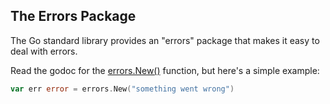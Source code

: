 ## The Errors Package

The Go standard library provides an "errors" package that makes it easy to deal
with errors.

Read the godoc for the [errors.New()](https://pkg.go.dev/errors#New) function,
but here's a simple example:

```go
var err error = errors.New("something went wrong")
```
